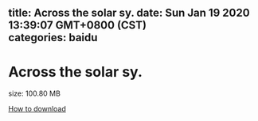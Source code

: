 
title: Across the solar sy.
date: Sun Jan 19 2020 13:39:07 GMT+0800 (CST)    
categories: baidu
---

# Across the solar sy.
size: 100.80 MB
 
 

[How to download](https://bpcam.bemobtrk.com/go/2ceec3aa-1ca2-46d6-b9ff-aaa5c184517c?jno=2459)